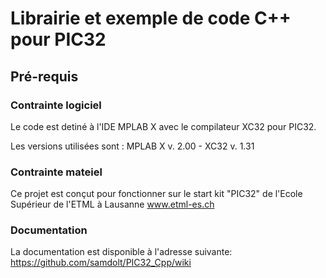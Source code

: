 Librairie et exemple de code C++ pour PIC32
===========================================

## Pré-requis

### Contrainte logiciel

Le code est detiné à l'IDE MPLAB X avec le compilateur XC32 pour PIC32.

Les versions utilisées sont : MPLAB X v. 2.00 - XC32 v. 1.31

### Contrainte mateiel

Ce projet est conçut pour fonctionner sur le start kit "PIC32" de
l'Ecole Supérieur de l'ETML à Lausanne www.etml-es.ch

### Documentation
La documentation est disponible à l'adresse suivante:
https://github.com/samdolt/PIC32_Cpp/wiki
